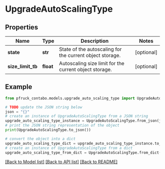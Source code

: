 # UpgradeAutoScalingType


## Properties

Name | Type | Description | Notes
------------ | ------------- | ------------- | -------------
**state** | **str** | State of the autoscaling for the current object storage. | [optional] 
**size_limit_tb** | **float** | Autoscaling size limit for the current object storage. | [optional] 

## Example

```python
from pfruck_contabo.models.upgrade_auto_scaling_type import UpgradeAutoScalingType

# TODO update the JSON string below
json = "{}"
# create an instance of UpgradeAutoScalingType from a JSON string
upgrade_auto_scaling_type_instance = UpgradeAutoScalingType.from_json(json)
# print the JSON string representation of the object
print(UpgradeAutoScalingType.to_json())

# convert the object into a dict
upgrade_auto_scaling_type_dict = upgrade_auto_scaling_type_instance.to_dict()
# create an instance of UpgradeAutoScalingType from a dict
upgrade_auto_scaling_type_from_dict = UpgradeAutoScalingType.from_dict(upgrade_auto_scaling_type_dict)
```
[[Back to Model list]](../README.md#documentation-for-models) [[Back to API list]](../README.md#documentation-for-api-endpoints) [[Back to README]](../README.md)


